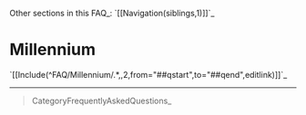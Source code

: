 Other sections in this FAQ\_: \`[[Navigation(siblings,1)]]\`\_

Millennium
==========

\`[[Include(\^FAQ/Millennium/.\*,,2,from="\#\#qstart",to="\#\#qend",editlink)]]\`\_

* * * * *

> CategoryFrequentlyAskedQuestions\_
